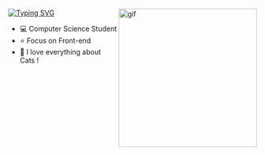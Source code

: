<br>

<img align="right" widgth="298" height="280" alt="gif" src="https://media.tenor.com/BZKyV5_iZM4AAAAC/cat-anime.gif">
<a href="https://git.io/typing-svg"><img src="https://readme-typing-svg.demolab.com?font=Fira+Code&pause=1000&color=F7BBDF&random=false&width=435&lines=Hi%2C+I'm+Lana+%E2%9C%BF;Welcome+to+my+Github+!" alt="Typing SVG" /></a>

- :computer: Computer Science Student
- :star: Focus on Front-end
- :cherry_blossom: I love everything about Cats !


